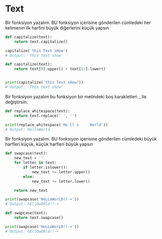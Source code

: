 # Text

Bir fonksiyon yazalım. BU fonksiyon içerisine gönderilen cümledeki her kelimenin ilk harfini büyük diğerlerini küçük yapsın

```python
def capitalize(text):
    return text.capitalize()

capitalize('this Text sHow')
# Output: 'This text show'
```

```python
def capitalize(text):
    return text[0].upper() + text[1:].lower()


print(capitalize('this Text sHow'))
# Output: 'This text show'
```

Bir fonksiyon yazalım bu fonksiyon bir metindeki boş karakletleri \_ ile değiştirsin.

```python
def replace_whitespace(text):
    return text.replace(' ', '')

print(replace_whitespace('He ll o     World'))
# Output: HelloWorld
```

Bir fonksiyon yazalım. BU fonksiyon içerisine gönderilen cümledeki büyük harfleri küçük, küçük harfleri büyük yapsın

```python
def swapcase(text):
    new_text = ''
    for letter in text:
        if letter.islower():
            new_text += letter.upper()
        else:
            new_text += letter.lower()

    return new_text

print(swapcase('HeLLoWorLD!!-+'))
# Output: hEllOwORld!!-+
```

```python
def swapcase(text):
    return text.swapcase()

print(swapcase('HeLLoWorLD!!-+'))
# Output: hEllOwORld!!-+
```
